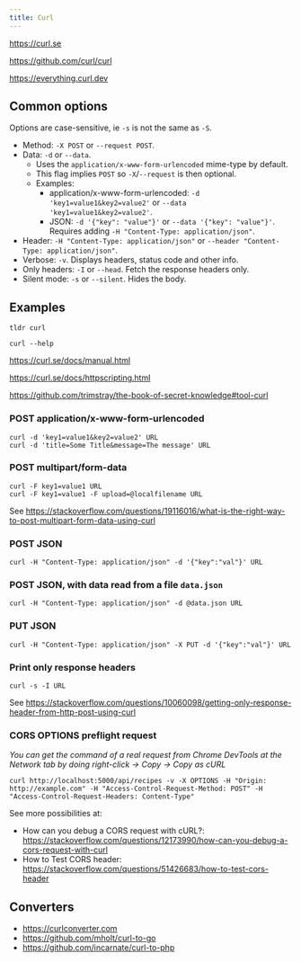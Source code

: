 ```yaml
---
title: Curl
---
```


https://curl.se

https://github.com/curl/curl

https://everything.curl.dev

## Common options

Options are case-sensitive, ie `-s` is not the same as `-S`.

- Method: `-X POST` or `--request POST`.
- Data: `-d` or `--data`.
  - Uses the `application/x-www-form-urlencoded` mime-type by default.
  - This flag implies `POST` so `-X`/`--request` is then optional.
  - Examples:
    - application/x-www-form-urlencoded: `-d 'key1=value1&key2=value2'` or `--data 'key1=value1&key2=value2'`.
    - JSON: `-d '{"key": "value"}'` or `--data '{"key": "value"}'`. Requires adding `-H "Content-Type: application/json"`.
- Header: `-H "Content-Type: application/json"` or `--header "Content-Type: application/json"`.
- Verbose: `-v`. Displays headers, status code and other info.
- Only headers: `-I` or `--head`. Fetch the response headers only.
- Silent mode: `-s` or `--silent`. Hides the body.

## Examples

`tldr curl`

`curl --help`

https://curl.se/docs/manual.html

https://curl.se/docs/httpscripting.html

https://github.com/trimstray/the-book-of-secret-knowledge#tool-curl

### POST application/x-www-form-urlencoded

```shell
curl -d 'key1=value1&key2=value2' URL
curl -d 'title=Some Title&message=The message' URL
```

### POST multipart/form-data

```shell
curl -F key1=value1 URL
curl -F key1=value1 -F upload=@localfilename URL
```

See https://stackoverflow.com/questions/19116016/what-is-the-right-way-to-post-multipart-form-data-using-curl

### POST JSON

```shell
curl -H "Content-Type: application/json" -d '{"key":"val"}' URL
```

### POST JSON, with data read from a file `data.json`

```shell
curl -H "Content-Type: application/json" -d @data.json URL
```

### PUT JSON

```shell
curl -H "Content-Type: application/json" -X PUT -d '{"key":"val"}' URL
```

### Print only response headers

```shell
curl -s -I URL
```

See https://stackoverflow.com/questions/10060098/getting-only-response-header-from-http-post-using-curl

### CORS OPTIONS preflight request

_You can get the command of a real request from Chrome DevTools at the Network tab by doing right-click -> Copy -> Copy as cURL_

```shell
curl http://localhost:5000/api/recipes -v -X OPTIONS -H "Origin: http://example.com" -H "Access-Control-Request-Method: POST" -H "Access-Control-Request-Headers: Content-Type"
```

See more possibilities at:

- How can you debug a CORS request with cURL?: https://stackoverflow.com/questions/12173990/how-can-you-debug-a-cors-request-with-curl
- How to Test CORS header: https://stackoverflow.com/questions/51426683/how-to-test-cors-header

## Converters

- https://curlconverter.com
- https://github.com/mholt/curl-to-go
- https://github.com/incarnate/curl-to-php

